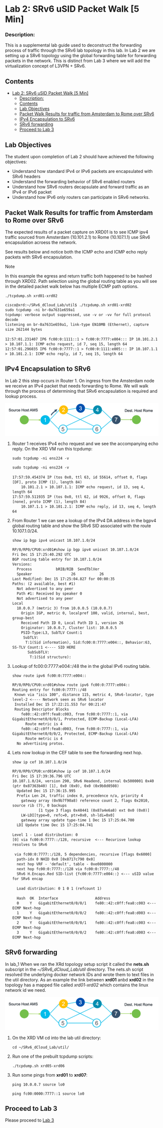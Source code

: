 

# Lab 2: SRv6 uSID Packet Walk [5 Min]

### Description: 
This is a supplemental lab guide used to deconstruct the forwarding process of traffic through the SRv6 lab topology in this lab. In Lab 2 we are setting up a SRv6 topology using the global forwarding table for forwarding packets in the network. This is distinct from Lab 3 where we will add the virtualization concept of L3VPN + SRv6.

## Contents
- [Lab 2: SRv6 uSID Packet Walk \[5 Min\]](#lab-2-srv6-usid-packet-walk-5-min)
    - [Description:](#description)
  - [Contents](#contents)
  - [Lab Objectives](#lab-objectives)
  - [Packet Walk Results for traffic from Amsterdam to Rome over SRv6](#packet-walk-results-for-traffic-from-amsterdam-to-rome-over-srv6)
  - [IPv4 Encapsulation to SRv6](#ipv4-encapsulation-to-srv6)
  - [SRv6 forwarding](#srv6-forwarding)
  - [Proceed to Lab 3](#proceed-to-lab-3)
  

## Lab Objectives
The student upon completion of Lab 2 should have achieved the following objectives:

* Understand how standard IPv4 or IPv6 packets are encapsulated with SRv6 headers
* Understand the forwarding behavior of SRv6 enabled routers
* Understand how SRv6 routers decapsulate and forward traffic as an IPv4 or IPv6 packet
* Understand how IPv6 only routers can participate in SRv6 networks.

## Packet Walk Results for traffic from Amsterdam to Rome over SRv6

The expected results of a packet capture on XRD01 is to see ICMP ipv4 traffic sourced from Amsterdam (10.101.2.1) to Rome (10.107.1.1) use SRv6 encapsulation acroess the network.

See results below and notice both the ICMP echo and ICMP echo reply packets with SRv6 encapsulation. 
> [!NOTE]
>  In this example the egress and return traffic both happened to be hashed through XRD02.
>  Path selection using the global routing table as you will see in the detailed packet walk below
>  has multiple ECMP path options.

```
./tcpdump.sh xrd01-xrd02
```
```
cisco@xrd:~/SRv6_dCloud_Lab/util$ ./tcpdump.sh xrd01-xrd02
sudo tcpdump -ni br-0a7631e659a1
tcpdump: verbose output suppressed, use -v or -vv for full protocol decode
listening on br-0a7631e659a1, link-type EN10MB (Ethernet), capture size 262144 bytes

12:57:01.231407 IP6 fc00:0:1111::1 > fc00:0:7777:e004::: IP 10.101.2.1 > 10.107.1.1: ICMP echo request, id 7, seq 15, length 64
12:57:01.296035 IP6 fc00:0:7777::1 > fc00:0:1111:e005::: IP 10.107.1.1 > 10.101.2.1: ICMP echo reply, id 7, seq 15, length 64
```

## IPv4 Encapsulation to SRv6

In Lab 2 this step occurs in Router 1. On ingress from the Amsterdam node we receive an IPv4 packet that needs forwarding to Rome. We will walk through the process of determining that SRv6 encapsulation is required and lookup process.

![Router 1 Topology](/topo_drawings/ltrspg-2212-packet-walk-r1.png)

1. Router 1 receives IPv4 echo request and we see the accompanying echo reply. On the XRD VM run this tcpdump:
    ```
    sudo tcpdump -ni ens224 -v
    ```
    ```
    sudo tcpdump -ni ens224 -v

    17:57:59.454374 IP (tos 0x0, ttl 63, id 55614, offset 0, flags [DF], proto ICMP (1), length 84)
        10.101.2.1 > 10.107.1.1: ICMP echo request, id 13, seq 4, length 64
    17:57:59.511935 IP (tos 0x0, ttl 62, id 9926, offset 0, flags [none], proto ICMP (1), length 84)
        10.107.1.1 > 10.101.2.1: ICMP echo reply, id 13, seq 4, length 64
    ```
2. From Router 1 we can see a lookup of the IPv4 DA address in the bgpv4 global routing table and show the SRv6 SID associated with the route 10.107.1.0/24.
    ```
    show ip bgp ipv4 unicast 10.107.1.0/24
    ```
    ```
    RP/0/RP0/CPU0:xrd01#show ip bgp ipv4 unicast 10.107.1.0/24
    Fri Dec 15 17:25:40.292 UTC
    BGP routing table entry for 10.107.1.0/24
    Versions:
      Process           bRIB/RIB  SendTblVer
      Speaker                  26           26
    Last Modified: Dec 15 17:25:04.827 for 00:00:35
    Paths: (2 available, best #1)
      Not advertised to any peer
      Path #1: Received by speaker 0
      Not advertised to any peer
    Local
      10.0.0.7 (metric 3) from 10.0.0.5 (10.0.0.7)
        Origin IGP, metric 0, localpref 100, valid, internal, best, group-best
        Received Path ID 0, Local Path ID 1, version 26
        Originator: 10.0.0.7, Cluster list: 10.0.0.5
        PSID-Type:L3, SubTLV Count:1
         SubTLV:
          T:1(Sid information), Sid:fc00:0:7777:e004::, Behavior:63, SS-TLV Count:1 <---- SID HERE
           SubSubTLV:
            T:1(Sid structure):
    ```
3. Lookup of fc00:0:7777:e004::/48 the in the global IPv6 routing table.
    ```
    show route ipv6 fc00:0:7777:e004::
    ```
    ```
    RP/0/RP0/CPU0:xrd01#show route ipv6 fc00:0:7777:e004::
    Routing entry for fc00:0:7777::/48
     Known via "isis 100", distance 115, metric 4, SRv6-locator, type level-2 <---- Network seen as SRv6 locator
     Installed Dec 15 17:22:21.553 for 00:21:47
     Routing Descriptor Blocks
        fe80::42:c0ff:fea8:c003, from fc00:0:7777::1, via GigabitEthernet0/0/0/1, Protected, ECMP-Backup (Local-LFA)
          Route metric is 4
        fe80::42:c0ff:fea8:d003, from fc00:0:7777::1, via GigabitEthernet0/0/0/2, Protected, ECMP-Backup (Local-LFA)
          Route metric is 4
      No advertising protos. 
    ```

4. Lets now lookup in the CEF table to see the forwarding next hop.
    ```
    show ip cef 10.107.1.0/24
    ```
    ```
    RP/0/RP0/CPU0:xrd01#show ip cef 10.107.1.0/24
    Fri Dec 15 17:39:36.796 UTC
    10.107.1.0/24, version 290, SRv6 Headend, internal 0x5000001 0x40 (ptr 0x87363b40) [1], 0x0 (0x0), 0x0 (0x9b8d0508)
      Updated Dec 15 17:36:15.995
      Prefix Len 24, traffic index 0, precedence n/a, priority 4
        gateway array (0x9b7f90a8) reference count 2, flags 0x2010, source rib (7), 0 backups
                [1 type 3 flags 0x48441 (0x87a4e6a8) ext 0x0 (0x0)]
        LW-LDI[type=0, refc=0, ptr=0x0, sh-ldi=0x0]
        gateway array update type-time 1 Dec 15 17:25:04.700
      LDI Update time Dec 15 17:25:04.741

    Level 1 - Load distribution: 0
    [0] via fc00:0:7777::/128, recursive  <--- Recurisve lookup resolves to SRv6

     via fc00:0:7777::/128, 5 dependencies, recursive [flags 0x6000]
      path-idx 0 NHID 0x0 [0x8717c790 0x0]
      next hop VRF - 'default', table - 0xe0800000
      next hop fc00:0:7777::/128 via fc00:0:7777::/48
      SRv6 H.Encaps.Red SID-list {fc00:0:7777:e004::} <--- uSID value for SRv6 encap

      Load distribution: 0 1 0 1 (refcount 1)

      Hash  OK  Interface                 Address
      0     Y   GigabitEthernet0/0/0/1    fe80::42:c0ff:fea8:c003 <--- ECMP Next-hop
      1     Y   GigabitEthernet0/0/0/2    fe80::42:c0ff:fea8:d003 <--- ECMP Next-hop
      2     Y   GigabitEthernet0/0/0/1    fe80::42:c0ff:fea8:c003 <--- ECMP Next-hop
      3     Y   GigabitEthernet0/0/0/2    fe80::42:c0ff:fea8:d003 <--- ECMP Next-hop
    ```
   
## SRv6 forwarding

In lab_1 When we ran the XRd topology setup script it called the **nets.sh** subscript in the *~/SRv6_dCloud_Lab/util* directory. The nets.sh script resolved the underlying docker network IDs and wrote them to text files in the util directory. As an example the link between **xrd01** anbd **xrd02** in the topology has a mapped file called *xrd01-xrd02* which contains the linux network id we need.

![Router 1 Topology](/topo_drawings/ltrspg-2212-packet-walk-r3.png)

1. On the XRD VM cd into the lab util directory:
    ```
    cd ~/SRv6_dCloud_Lab/util/
    ```
2. Run one of the prebuilt tcpdump scripts:
    ```
    ./tcpdump.sh xrd05-xrd06
    ```
3. Run some pings from **xrd01** to **xrd07**:
    ```
    ping 10.0.0.7 source lo0
    ```
    ```
    ping fc00:0000:7777::1 source lo0
    ```

## Proceed to Lab 3
Please proceed to [Lab 3](https://github.com/jalapeno/SRv6_dCloud_Lab/tree/main/lab_3/lab_3-guide.md)
